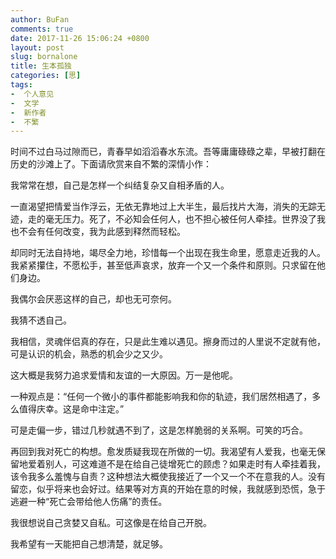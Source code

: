 ```yaml
---
author: BuFan
comments: true
date: 2017-11-26 15:06:24 +0800
layout: post
slug: bornalone
title: 生本孤独
categories: [思]
tags:
-  个人意见
-  文学
-  新作者
-  不繁
---
```

<div class="commentsonquote">
       <div class="yizi">
       时间不过白马过隙而已，青春早如滔滔春水东流。吾等庸庸碌碌之辈，早被打翻在历史的沙滩上了。下面请欣赏来自不繁的深情小作：
       </div>
</div>

我常常在想，自己是怎样一个纠结复杂又自相矛盾的人。

一直渴望把情爱当作浮云，无依无靠地过上大半生，最后找片大海，消失的无踪无迹，走的毫无压力。死了，不必知会任何人，也不担心被任何人牵挂。世界没了我也不会有任何改变，我为此感到释然而轻松。

却同时无法自持地，竭尽全力地，珍惜每一个出现在我生命里，愿意走近我的人。我紧紧攥住，不愿松手，甚至低声哀求，放弃一个又一个条件和原则。只求留在他们身边。

我偶尔会厌恶这样的自己，却也无可奈何。

我猜不透自己。

我相信，灵魂伴侣真的存在，只是此生难以遇见。擦身而过的人里说不定就有他，可是认识的机会，熟悉的机会少之又少。

这大概是我努力追求爱情和友谊的一大原因。万一是他呢。

一种观点是：“任何一个微小的事件都能影响我和你的轨迹，我们居然相遇了，多么值得庆幸。这是命中注定。”

可是走偏一步，错过几秒就遇不到了，这是怎样脆弱的关系啊。可笑的巧合。

再回到我对死亡的构想。愈发质疑我现在所做的一切。我渴望有人爱我，也毫无保留地爱着别人，可这难道不是在给自己徒增死亡的顾虑？如果走时有人牵挂着我，该令我多么羞愧与自责？这种想法大概使我接近了一个又一个不在意我的人。没有留恋，似乎将来也会好过。结果等对方真的开始在意的时候，我就感到恐慌，急于逃避一种“死亡会带给他人伤痛”的责任。

我很想说自己贪婪又自私。可这像是在给自己开脱。

我希望有一天能把自己想清楚，就足够。
